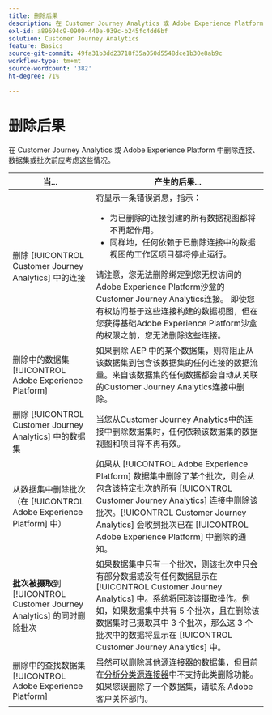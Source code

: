 ```yaml
---
title: 删除后果
description: 在 Customer Journey Analytics 或 Adobe Experience Platform 中删除连接、数据集或批次后发生的情况。
exl-id: a89694c9-0909-440e-939c-b245fc4dd6bf
solution: Customer Journey Analytics
feature: Basics
source-git-commit: 49fa31b3dd23718f35a050d5548dce1b30e8ab9c
workflow-type: tm+mt
source-wordcount: '382'
ht-degree: 71%

---
```


# 删除后果

在 Customer Journey Analytics 或 Adobe Experience Platform 中删除连接、数据集或批次前应考虑这些情况。

| 当... | 产生的后果... |
| --- | --- |
| 删除 [!UICONTROL Customer Journey Analytics] 中的连接 | 将显示一条错误消息，指示：<ul><li>为已删除的连接创建的所有数据视图都将不再起作用。</li><li> 同样地，任何依赖于已删除连接中的数据视图的工作区项目都将停止运行。</li></ul>请注意，您无法删除绑定到您无权访问的Adobe Experience Platform沙盒的Customer Journey Analytics连接。 即使您有权访问基于这些连接构建的数据视图，但在您获得基础Adobe Experience Platform沙盒的权限之前，您无法删除这些连接。 |
| 删除中的数据集 [!UICONTROL Adobe Experience Platform] | 如果删除 AEP 中的某个数据集，则将阻止从该数据集到包含该数据集的任何连接的数据流量。来自该数据集的任何数据都会自动从关联的Customer Journey Analytics连接中删除。 |
| 删除 [!UICONTROL Customer Journey Analytics] 中的数据集 | 当您从Customer Journey Analytics中的连接中删除数据集时，任何依赖该数据集的数据视图和项目将不再有效。 |
| 从数据集中删除批次（在 [!UICONTROL Adobe Experience Platform] 中） | 如果从 [!UICONTROL Adobe Experience Platform] 数据集中删除了某个批次，则会从包含该特定批次的所有 [!UICONTROL Customer Journey Analytics] 连接中删除该批次。[!UICONTROL Customer Journey Analytics] 会收到批次已在 [!UICONTROL Adobe Experience Platform] 中删除的通知。 |
| **批次被摄取**&#x200B;到 [!UICONTROL Customer Journey Analytics] 的同时删除批次 | 如果数据集中只有一个批次，则该批次中只会有部分数据或没有任何数据显示在 [!UICONTROL Customer Journey Analytics] 中。系统将回滚该摄取操作。例如，如果数据集中共有 5 个批次，且在删除该数据集时已摄取其中 3 个批次，那么这 3 个批次中的数据将显示在 [!UICONTROL Customer Journey Analytics] 中。 |
| 删除中的查找数据集 [!UICONTROL Adobe Experience Platform] | 虽然可以删除其他源连接器的数据集，但目前在[分析分类源连接器](https://experienceleague.adobe.com/docs/experience-platform/sources/ui-tutorials/create/adobe-applications/classifications.html)中不支持此类删除功能。如果您误删除了一个数据集，请联系 Adobe 客户关怀部门。 |
